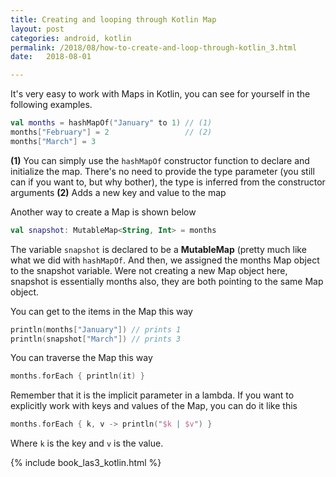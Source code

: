 ```yaml
---
title: Creating and looping through Kotlin Map
layout: post
categories: android, kotlin
permalink: /2018/08/how-to-create-and-loop-through-kotlin_3.html
date:   2018-08-01 

---
```


It's very easy to work with Maps in Kotlin, you can see for yourself in the following examples.

```kotlin
val months = hashMapOf("January" to 1) // (1)
months["February"] = 2                 // (2)
months["March"] = 3
```

**(1)** You can simply use the `hashMapOf` constructor function to declare and initialize the map. There's no need to provide the type parameter (you still can if you want to, but why bother), the type is inferred from the constructor arguments
**(2)** Adds a new key and value to the map

Another way to create a Map is shown below

```kotlin
val snapshot: MutableMap<String, Int> = months
```

The variable `snapshot` is declared to be a **MutableMap** (pretty much like what we did with `hashMapOf`. And then, we assigned the months Map object to the snapshot variable. Were not creating a new Map object here, snapshot is essentially months also, they are both pointing to the same Map object.

You can get to the items in the Map this way

```kotlin
println(months["January"]) // prints 1
println(snapshot["March"]) // prints 3
```

You can traverse the Map this way

```kotlin
months.forEach { println(it) }
```

Remember that it is the implicit parameter in a lambda. If you want to explicitly work with keys and values of the Map, you can do it like this

```kotlin
months.forEach { k, v -> println("$k | $v") }
```

Where `k` is the key and `v` is the value.


{% include book_las3_kotlin.html %}
